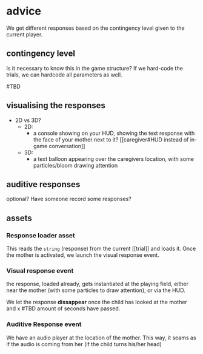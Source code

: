 # advice

We get different responses based on the contingency level given to the current player.

## contingency level
Is it necessary to know this in the game structure?
If we hard-code the trials, we can hardcode all parameters as well.

#TBD

## visualising the responses
- 2D vs 3D?
	- 2D:
		- a console showing on your HUD, showing the text response with the face of your mother next to it? [[caregiver#HUD instead of in-game conversation]]
	- 3D:
		- a text balloon appearing over the caregivers location, with some particles/bloom drawing attention
		
## auditive responses
optional?
Have someone record some responses?

## assets

### Response loader asset

This reads the `string` (response) from the current [[trial]] and loads it.
Once the mother is activated, we launch the visual response event.

### Visual response event
the response, loaded already, gets instantiated at the playing field, either near the mother (with some particles to draw attention), or via the HUD.

We let the response **dissappear** once the child has looked at the mother and x #TBD amount of seconds have passed.

### Auditive Response event

We have an audio player at the location of the mother. This way, it seams as if the audio is coming from her (if the child turns his/her head)